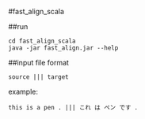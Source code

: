 #fast_align_scala

##run

    cd fast_align_scala
    java -jar fast_align.jar --help

##input file format

    source ||| target

example:

    this is a pen . ||| これ は ペン です ．
